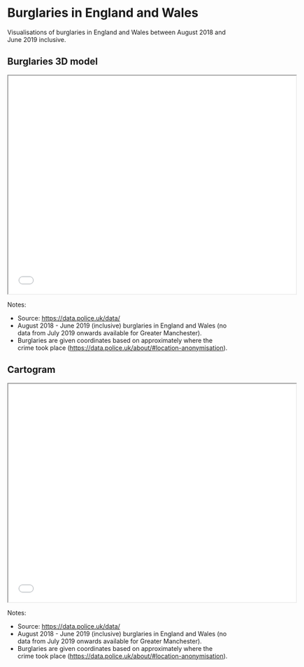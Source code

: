 # Burglaries in England and Wales

Visualisations of burglaries in England and Wales between August 2018 and June 2019 inclusive.

## Burglaries 3D model

<iframe width="659px" height="500px" src="visualisations/burglaries-3d.html"></iframe>

Notes:

- Source: https://data.police.uk/data/
- August 2018 - June 2019 (inclusive) burglaries in England and Wales (no data from July 2019 onwards available for Greater Manchester).
- Burglaries are given coordinates based on approximately where the crime took place (https://data.police.uk/about/#location-anonymisation).


## Cartogram

<iframe width="659px" height="500px" src="visualisations/burglaries.html"></iframe>

Notes:

- Source: https://data.police.uk/data/
- August 2018 - June 2019 (inclusive) burglaries in England and Wales (no data from July 2019 onwards available for Greater Manchester).
- Burglaries are given coordinates based on approximately where the crime took place (https://data.police.uk/about/#location-anonymisation).
